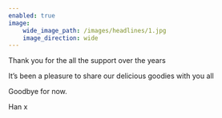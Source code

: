 ```yaml
---
enabled: true
image:
    wide_image_path: /images/headlines/1.jpg
    image_direction: wide
---
```

Thank you for the all the support over the years

It’s been a pleasure to share our delicious goodies with you all

Goodbye for now.

Han x
